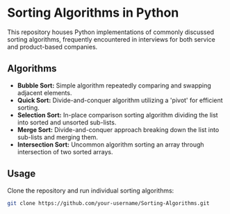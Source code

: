 # Sorting Algorithms in Python

This repository houses Python implementations of commonly discussed sorting algorithms, frequently encountered in interviews for both service and product-based companies.

## Algorithms

- **Bubble Sort:** Simple algorithm repeatedly comparing and swapping adjacent elements.
- **Quick Sort:** Divide-and-conquer algorithm utilizing a 'pivot' for efficient sorting.
- **Selection Sort:** In-place comparison sorting algorithm dividing the list into sorted and unsorted sub-lists.
- **Merge Sort:** Divide-and-conquer approach breaking down the list into sub-lists and merging them.
- **Intersection Sort:** Uncommon algorithm sorting an array through intersection of two sorted arrays.

## Usage

Clone the repository and run individual sorting algorithms:

```bash
git clone https://github.com/your-username/Sorting-Algorithms.git
```
